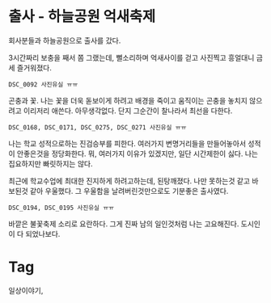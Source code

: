 출사 - 하늘공원 억새축제
====================

회사분들과 하늘공원으로 출사를 갔다.

3시간짜리 보충을 째서 쫌 그랬는데, 뻘소리하며 억새사이를 걷고 사진찍고 흥얼대니 금세 즐거워졌다.

```
DSC_0092 사진유실 ㅠㅠ
```

곤충과 꽃. 나는 꽃을 더욱 돋보이게 하려고 배경을 죽이고 움직이는 곤충을 놓치지 않으려고 이리저리 애쓴다. 아무생각없다. 단지 그순간이 찰나라서 최선을 다한다.

```
DSC_0168, DSC_0171, DSC_0275, DSC_0271 사진유실 ㅠㅠ
```

나는 학교 성적으로하는 진검승부를 피한다. 여러가지 변명거리들을 만들어놓아서 성적이 안좋은것을 정당화한다. 뭐, 여러가지 이유가 있겠지만, 일단 시간제한이 싫다. 나는 집요하지만 빠릿하지는 않다.

최근에 학교수업에 최대한 진지하게 하려고하는데, 된탕깨졌다. 나만 못하는것 같고 바보된것 같아 우울했다. 그 우울함을 날려버린것만으로도 기분좋은 출사였다.

```
DSC_0194, DSC_0195 사진유실 ㅠㅠ
```

바깥은 불꽃축제 소리로 요란하다. 그게 진짜 남의 일인것처럼 나는 고요해진다. 도시인이 다 되었나보다.

Tag
====
일상이야기,